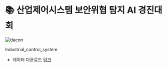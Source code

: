 # 📚 산업제어시스템 보안위협 탐지 AI 경진대회

![dacon](https://github.com/Jihyun22/Dacon_workspace/blob/master/asset/industry.JPG?raw=true)

Industrial_control_system

- 데이터 다운로드 [링크](https://bit.ly/321S8nU)

